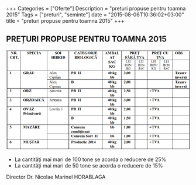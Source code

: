 +++
Categories = ["Oferte"]
Description = "preturi propuse pentru toamna 2015"
Tags = ["preturi", "seminte"]
date = "2015-08-06T10:36:02+03:00"
title = "preturi propuse pentru toamna 2015"
+++

## PREȚURI PROPUSE PENTRU TOAMNA 2015

<img src="/photos/post/seminte_toamna_2015.png" alt="">

- La cantități mai mari de 100 tone se acorda o reducere de 25%
- La cantități mai mari de 50 tone se acorda o reducere de 15%

<!--more-->

Director
Dr. Nicolae Marinel HORABLAGA
